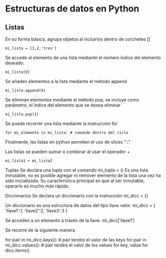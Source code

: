 # Estructuras de datos en Python

## Listas

En su forma básica, agrupa objetos al incluirlos dentro de corchetes []

    mi_lista = [1,2,'tres']

Se accede al elemento de una lista mediante el número índice del elemento deseado.

    mi_lista[0]

Se añaden elementos a la lista mediante el método append

    mi_lista.append(4)

Se eliminan elementos mediante el método pop, se incluye como parámetro, el índice del elemento que se desea eliminar

    mi_lista.pop(1)

Se puede recorrer una lista mediante la instrucción for

    for mi_elemento in mi_lista: # comando dentro del ciclo

Finalmente, las listas en python permiten el uso de slices "::"

Las listas se pueden sumar o combinar al usar el operador +

    mi_lista1 + mi_lista2

Tuplas
Se declara una tupla con el comando
mi_tupla = ()
Es una lista inmutable, no es posible agregar ni remover elemento de la lista una vez ha sido inicializada.
Su característica principal es que al ser inmutable, operarlo es mucho más rápido.

Diccionarios
Se declara un diccionario con la instrucción
mi_dicc = {}

Un diccionario es una estructura de datos del tipo llave valor.
mi_dicc = {
'llave1':1,
'llave2':2,
'llave3':3
}

Se acceden a un elemento a través de la llave.
mi_dicc['llave1']

Se recorre de la siguiente manera

for pair in mi_dicc.keys(): # pair tendrá el valor de las keys
for pair in mi_dicc.values(): # pair tendrá el valor de los values
for key, value for dicc.items()
<!--stackedit_data:
eyJoaXN0b3J5IjpbLTg1MjQ2NDQzMF19
-->